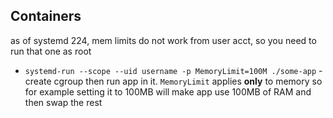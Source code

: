 
## Containers

as of systemd 224, mem limits do not work from user acct, so you need to run that one as root

* `systemd-run --scope --uid username -p MemoryLimit=100M ./some-app` - create cgroup then run app in it. `MemoryLimit` applies **only** to memory so for example setting it to 100MB will make app use 100MB of RAM and then swap the rest

